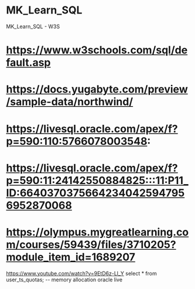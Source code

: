 # MK_Learn_SQL
MK_Learn_SQL - W3S

# https://www.w3schools.com/sql/default.asp

# https://docs.yugabyte.com/preview/sample-data/northwind/
# https://livesql.oracle.com/apex/f?p=590:110:5766078003548:
# https://livesql.oracle.com/apex/f?p=590:11:24142550884825:::11:P11_ID:66403703756642340425947956952870068

# https://olympus.mygreatlearning.com/courses/59439/files/3710205?module_item_id=1689207

https://www.youtube.com/watch?v=9EtD6z-Ll_Y
select * from user_ts_quotas;  -- memory allocation oracle live
